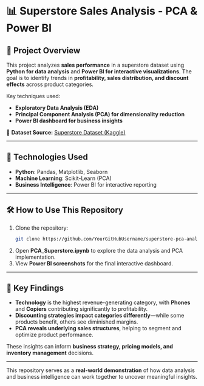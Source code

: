# 📊 Superstore Sales Analysis - PCA & Power BI  

## 📜 Project Overview  
This project analyzes **sales performance** in a superstore dataset using **Python for data analysis** and **Power BI for interactive visualizations**. The goal is to identify trends in **profitability, sales distribution, and discount effects** across product categories.  

Key techniques used:  
- **Exploratory Data Analysis (EDA)**
- **Principal Component Analysis (PCA) for dimensionality reduction**
- **Power BI dashboard for business insights**  

🔗 **Dataset Source:** [Superstore Dataset (Kaggle)](https://www.kaggle.com/datasets/vivek468/superstore-dataset-final)  

---

## 🚀 Technologies Used  
- **Python**: Pandas, Matplotlib, Seaborn  
- **Machine Learning**: Scikit-Learn (PCA)  
- **Business Intelligence**: Power BI for interactive reporting  

---

## 🛠 How to Use This Repository  
1. Clone the repository:  
   ```sh
   git clone https://github.com/YourGitHubUsername/superstore-pca-analysis.git
   ```
2. Open **PCA_Superstore.ipynb** to explore the data analysis and PCA implementation.  
3. View **Power BI screenshots** for the final interactive dashboard.  

---

## 🎯 Key Findings  
- **Technology** is the highest revenue-generating category, with **Phones** and **Copiers** contributing significantly to profitability.  
- **Discounting strategies impact categories differently**—while some products benefit, others see diminished margins.  
- **PCA reveals underlying sales structures**, helping to segment and optimize product performance.  

These insights can inform **business strategy, pricing models, and inventory management** decisions.  

---

This repository serves as a **real-world demonstration** of how data analysis and business intelligence can work together to uncover meaningful insights.  